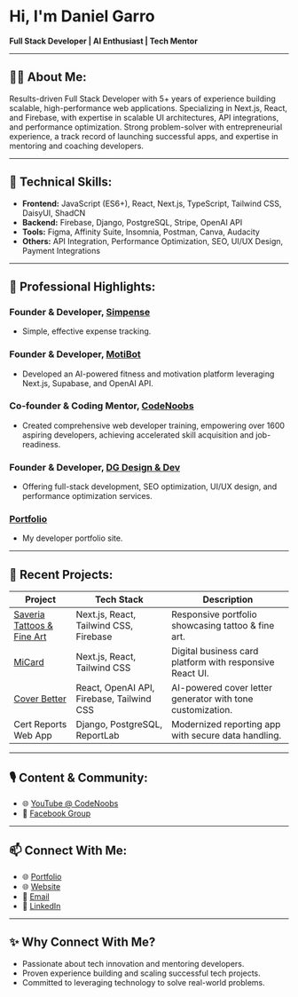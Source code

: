 # Hi, I'm Daniel Garro

**Full Stack Developer | AI Enthusiast | Tech Mentor**

---

## 👨‍💻 About Me:

Results-driven Full Stack Developer with 5+ years of experience building scalable, high-performance web applications. Specializing in Next.js, React, and Firebase, with expertise in scalable UI architectures, API integrations, and performance optimization. Strong problem-solver with entrepreneurial experience, a track record of launching successful apps, and expertise in mentoring and coaching developers.

---

## 🚀 Technical Skills:

- **Frontend:** JavaScript (ES6+), React, Next.js, TypeScript, Tailwind CSS, DaisyUI, ShadCN
- **Backend:** Firebase, Django, PostgreSQL, Stripe, OpenAI API
- **Tools:** Figma, Affinity Suite, Insomnia, Postman, Canva, Audacity
- **Others:** API Integration, Performance Optimization, SEO, UI/UX Design, Payment Integrations

---

## 📌 Professional Highlights:

### Founder & Developer, [Simpense](https://simpense.com/)

- Simple, effective expense tracking.

### Founder & Developer, [MotiBot](https://www.motibot-fitness.com/)

- Developed an AI-powered fitness and motivation platform leveraging Next.js, Supabase, and OpenAI API.

### Co-founder & Coding Mentor, [CodeNoobs](https://www.codenoobs.io)

- Created comprehensive web developer training, empowering over 1600 aspiring developers, achieving accelerated skill acquisition and job-readiness.

### Founder & Developer, [DG Design & Dev](https://dgdesignanddev.com)

- Offering full-stack development, SEO optimization, UI/UX design, and performance optimization services.

### [Portfolio](https://daniel-garro-dev.web.app/) 

- My developer portfolio site. 

---

## 🌟 Recent Projects:

| Project                                                  | Tech Stack                                | Description                                                |
| -------------------------------------------------------- | ----------------------------------------- | ---------------------------------------------------------- |
| [Saveria Tattoos & Fine Art](https://saveriafineart.com) | Next.js, React, Tailwind CSS, Firebase    | Responsive portfolio showcasing tattoo & fine art.         |
| [MiCard](https://micard.io)                              | Next.js, React, Tailwind CSS              | Digital business card platform with responsive React UI.   |
| [Cover Better](https://coverbetter.io)                   | React, OpenAI API, Firebase, Tailwind CSS | AI-powered cover letter generator with tone customization. |
| Cert Reports Web App                                     | Django, PostgreSQL, ReportLab             | Modernized reporting app with secure data handling.        |

---

## 🎙️ Content & Community:

- 🌐 [YouTube @ CodeNoobs](https://www.youtube.com/@code_noobs)
- 📘 [Facebook Group](https://www.facebook.com/groups/codenoobs)

---

## 📫 Connect With Me:

- 🌐 [Portfolio](https://daniel-garro-dev.web.app/)
- 🌐 [Website](https://dgdesignanddev.com/)
- 📧 [Email](mailto:daniel.garro@protonmail.com)
- 🔗 [LinkedIn](https://www.linkedin.com/in/garro-daniel/)

---

## ✨ Why Connect With Me?

- Passionate about tech innovation and mentoring developers.
- Proven experience building and scaling successful tech projects.
- Committed to leveraging technology to solve real-world problems.

